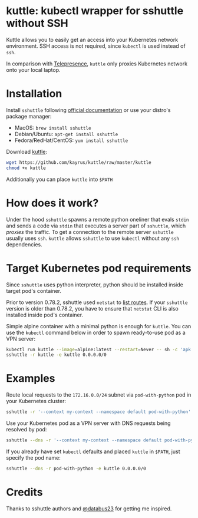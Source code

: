 # kuttle: kubectl wrapper for sshuttle without SSH

Kuttle allows you to easily get an access into your Kubernetes network environment. SSH access is not required, since `kubectl` is used instead of `ssh`.

In comparison with [Telepresence](https://www.telepresence.io), `kuttle` only proxies Kubernetes network onto your local laptop.

# Installation

Install `sshuttle` following [official documentation](https://sshuttle.readthedocs.io/en/stable/installation.html) or use your distro's package manager:

* MacOS: `brew install sshuttle`
* Debian/Ubuntu: `apt-get install sshuttle`
* Fedora/RedHat/CentOS: `yum install sshuttle`

Download [kuttle](https://github.com/kayrus/kuttle/raw/master/kuttle):

```sh
wget https://github.com/kayrus/kuttle/raw/master/kuttle
chmod +x kuttle
```

Additionally you can place `kuttle` into `$PATH`

# How does it work?

Under the hood `sshuttle` spawns a remote python oneliner that evals `stdin` and sends a code via `stdin` that executes a server part of `sshuttle`, which *proxies* the traffic. To get a connection to the remote server `sshuttle` usually uses `ssh`. `kuttle` allows `sshuttle` to use `kubectl` without any `ssh` dependencies.

# Target Kubernetes pod requirements

Since `sshuttle` uses python interpreter, python should be installed inside target pod's container.

Prior to version 0.78.2, sshuttle used `netstat` to [list routes](https://github.com/sshuttle/sshuttle/pull/132). If your `sshuttle` version is older than 0.78.2, you have to ensure that `netstat` CLI is also installed inside pod's container.

Simple alpine container with a minimal python is enough for `kuttle`. You can use the `kubectl` command below in order to spawn ready-to-use pod as a VPN server:

```sh
kubectl run kuttle --image=alpine:latest --restart=Never -- sh -c 'apk add python --update && exec tail -f /dev/null'
sshuttle -r kuttle -e kuttle 0.0.0.0/0
```

# Examples

Route local requests to the `172.16.0.0/24` subnet via `pod-with-python` pod in your Kubernetes cluster:

```sh
sshuttle -r '--context my-context --namespace default pod-with-python' -e /path/to/kuttle 172.16.0.0/24
```

Use your Kubernetes pod as a VPN server with DNS requests being resolved by pod:

```sh
sshuttle --dns -r '--context my-context --namespace default pod-with-python' -e /path/to/kuttle 0.0.0.0/0
```

If you already have set `kubectl` defaults and placed `kuttle` in `$PATH`, just specify the pod name:

```sh
sshuttle --dns -r pod-with-python -e kuttle 0.0.0.0/0
```

# Credits

Thanks to sshuttle authors and [@databus23](https://github.com/databus23) for getting me inspired.
